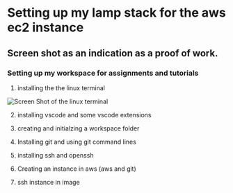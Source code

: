# Setting up my lamp stack for the aws ec2 instance
## Screen shot as an indication as a proof of work.
### Setting up my workspace for assignments and tutorials

1. installing the the linux terminal

![Screen Shot of the linux terminal](~/home/emmaculate2excee/Pictures/Screenshot_2024-09-29_10_14_54.png)

2. installing vscode and some vscode extensions



3. creating and initialzing a workspace folder



4. Installing git and using git command lines



5. installing ssh and openssh



6. Creating an instance in aws (aws and git)



7. ssh instance in image
